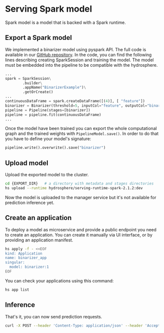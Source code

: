 # Serving Spark model

Spark model is a model that is backed with a Spark runtime. 

## Export a Spark model

We implemented a binarizer model using pyspark API. The full code is 
available in our [GitHub repository](https://github.com/Hydrospheredata/hydro-serving-example/tree/master/examples/binarizer/bin_train.py). 
In the code, you can find the following lines describing creating 
SparkSession and training the model. The model must be embedded into 
the pipeline to be compatible with the hydrosphere. 

```python
...
spark = SparkSession\
        .builder\
        .appName("BinarizerExample")\
        .getOrCreate()
...
continuousDataFrame = spark.createDataFrame([(4)], [ "feature"])
binarizer = Binarizer(threshold=5, inputCol="feature", outputCol="binarized_feature")
pipeline = Pipeline(stages=[binarizer])
pipeline = pipeline.fit(continuousDataFrame)
...
```

Once the model have been trained you can export the whole computational 
graph and the trained weights with `PipelineModel.save()`. In order 
to do that you have to define your model's signature:

```python
pipeline.write().overwrite().save("binarizer")
```

## Upload model

Upload the exported model to the cluster.

```sh
cd {EXPORT_DIR}   # a directory with metadata and stages directories
hs upload --runtime hydrosphere/serving-runtime-spark-2.1.2:dev
```

Now the model is uploaded to the manager service but it's not available 
for prediction inference yet. 

## Create an application

To deploy a model as microservice and provide a public endpoint you need 
to create an application. You can create it manually via UI interface, 
or by providing an application manifest.

```sh
hs apply -f - <<EOF
kind: Application
name: binarizer_app
singular:
  model: binarizer:1
EOF
```

You can check your applications using this command:

```sh
hs app list
```

## Inference

That's it, you can now send prediction requests. 

```sh 
curl -X POST --header 'Content-Type: application/json' --header 'Accept: application/json' -d '{   "feature": 1 }' 'http://localhost/gateway/application/binarizer_app'
```
